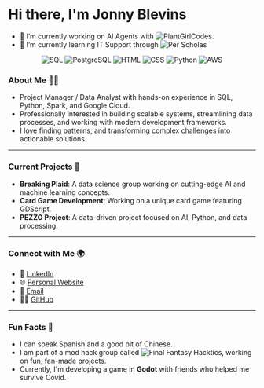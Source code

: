 # Hi there, I'm Jonny Blevins

- 🔭 I’m currently working on AI Agents with ![PlantGirlCodes](https://github.com/plantgirlcodes).
- 🌱 I’m currently learning IT Support through ![Per Scholas](https://perscholas.org/)

<center>

  ![SQL](https://img.shields.io/badge/-SQL-003B57?style=flat-square&logo=sqlite&logoColor=white)
  ![PostgreSQL](https://img.shields.io/badge/-PostgreSQL-336791?style=flat-square&logo=postgresql&logoColor=white)
  ![HTML](https://img.shields.io/badge/-HTML-red?style=flat-square&logo=html5&logoColor=white)
  ![CSS](https://img.shields.io/badge/-CSS-1572B6?style=flat-square&logo=css3&logoColor=white)
  ![Python](https://img.shields.io/badge/-Python-3776AB?style=flat-square&logo=python&logoColor=white)
  ![AWS](https://img.shields.io/badge/-AWS-232F3E?style=flat-square&logo=amazonaws&logoColor=white)
  
</center>

### About Me 🧑‍💻

- Project Manager / Data Analyst with hands-on experience in SQL, Python, Spark, and Google Cloud.
- Professionally interested in building scalable systems, streamlining data processes, and working with modern development frameworks.
- I love finding patterns, and transforming complex challenges into actionable solutions.

---

### Current Projects 📂

- **Breaking Plaid**: A data science group working on cutting-edge AI and machine learning concepts.
- **Card Game Development**: Working on a unique card game featuring GDScript.
- **PEZZO Project**: A data-driven project focused on AI, Python, and data processing.

---

### Connect with Me 🌍

- 💼 [LinkedIn](https://www.linkedin.com/in/jonnyblevins/)
- 🌐 [Personal Website](https://jonnyblevins.com)
- 📧 [Email](mailto:blevinsjonny@gmail.com)
- 🧑‍💻 [GitHub](https://github.com/jonnyblevins)

---

### Fun Facts 🎉

- I can speak Spanish and a good bit of Chinese.
- I am part of a mod hack group called ![Final Fantasy Hacktics](https://ffhacktics.com/), working on fun, fan-made projects.
- Currently, I'm developing a game in **Godot** with friends who helped me survive Covid.

